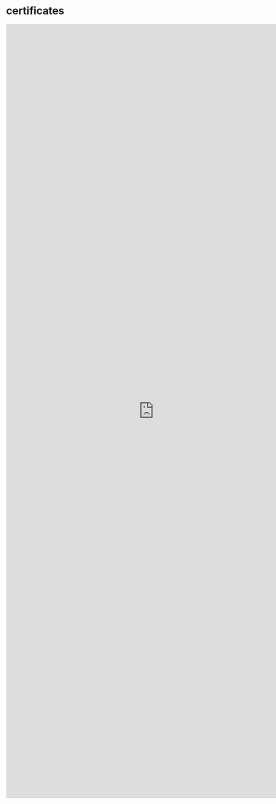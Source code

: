 # certificates

<embed src="https://github.com/MansourTarekMansour/certificates/blob/main/ACPC/2022-ACPC2021-Mr.%20mansour%20tarek-PLACE.pdf" width="800px" height="2100px" />

